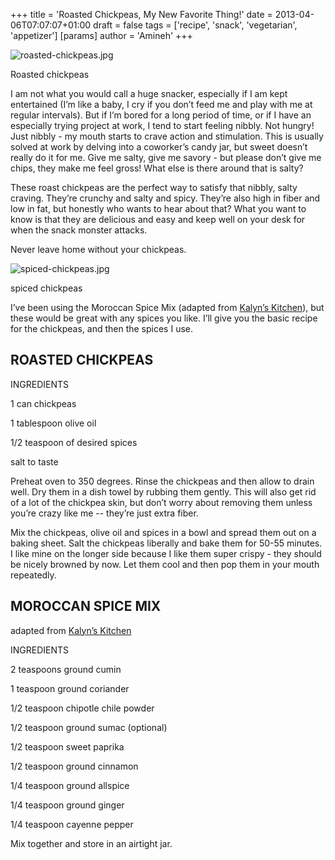 +++
title = 'Roasted Chickpeas, My New Favorite Thing!'
date = 2013-04-06T07:07:07+01:00
draft = false
tags = ['recipe', 'snack', 'vegetarian', 'appetizer']
[params]
author = 'Amineh'
+++


![roasted-chickpeas.jpg](/roasted-chickpeas/roasted-chickpeas.jpg)

Roasted chickpeas

I am not what you would call a huge snacker, especially if I am kept entertained (I’m like a baby, I cry if you don’t
feed me and play with me at regular intervals). But if I’m bored for a long period of time, or if I have an especially
trying project at work, I tend to start feeling nibbly. Not hungry!  Just nibbly - my mouth starts to crave action and
stimulation. This is usually solved at work by delving into a coworker’s candy jar, but sweet doesn’t really do it for
me. Give me salty, give me savory - but please don’t give me chips, they make me feel gross!  What else is there around
that is salty?

These roast chickpeas are the perfect way to satisfy that nibbly, salty craving. They’re crunchy and salty and spicy.
They’re also high in fiber and low in fat, but honestly who wants to hear about that? What you want to know is that they
are delicious and easy and keep well on your desk for when the snack monster attacks.

Never leave home without your chickpeas.

![spiced-chickpeas.jpg](/roasted-chickpeas/spiced-chickpeas.jpg)

spiced chickpeas

I’ve been using the Moroccan Spice Mix (adapted from [Kalyn’s Kitchen](http://www.kalynskitchen.com/2008/02/crispy-roasted-chickpeas-garbanzo-beans.html)), but these would be great with any spices you
like. I’ll give you the basic recipe for the chickpeas, and then the spices I use.

## ROASTED CHICKPEAS

INGREDIENTS

1 can chickpeas

1 tablespoon olive oil

1/2 teaspoon of desired spices

salt to taste

Preheat oven to 350 degrees. Rinse the chickpeas and then allow to drain well. Dry them in a dish towel by rubbing them
gently. This will also get rid of a lot of the chickpea skin, but don’t worry about removing them unless you’re crazy
like me -- they’re just extra fiber.

Mix the chickpeas, olive oil and spices in a bowl and spread them out on a baking sheet. Salt the chickpeas liberally
and bake them for 50-55 minutes. I like mine on the longer side because I like them super crispy - they should be nicely
browned by now. Let them cool and then pop them in your mouth repeatedly.

## MOROCCAN SPICE MIX

adapted from [Kalyn’s Kitchen](http://www.kalynskitchen.com/2008/02/crispy-roasted-chickpeas-garbanzo-beans.html)

INGREDIENTS

2 teaspoons ground cumin

1 teaspoon ground coriander

1/2 teaspoon chipotle chile powder

1/2 teaspoon ground sumac (optional)

1/2 teaspoon sweet paprika

1/2 teaspoon ground cinnamon

1/4 teaspoon ground allspice

1/4 teaspoon ground ginger

1/4 teaspoon cayenne pepper

Mix together and store in an airtight jar.
